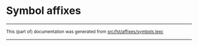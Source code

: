 
# Symbol affixes

* * *

<small>This (part of) documentation was generated from [src/fst/affixes/symbols.lexc](https://github.com/giellalt/lang-rup/blob/main/src/fst/affixes/symbols.lexc)</small>

---


